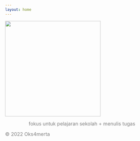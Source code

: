 ```yaml
---
layout: home
---
```


[<img src="stock.png" width="313"/>](image.png)
<div style="text-align: center;">
  <span style="color: gray; font-size: medium;">fokus untuk pelajaran sekolah + menulis tugas</span>
</div>

<span style="color: gray; font-size: medium;"> © 2022 Oks4merta</span>